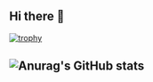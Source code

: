 ## Hi there 👋

[![trophy](https://github.com/RedGast4/github-profile-trophy)](https://github-profile-trophy.vercel.app/?username=RedGast4&theme=onedark)


## ![Anurag's GitHub stats](https://github-readme-stats.vercel.app/api?username=RedGast4&show_icons=true&theme=tokyonight)



